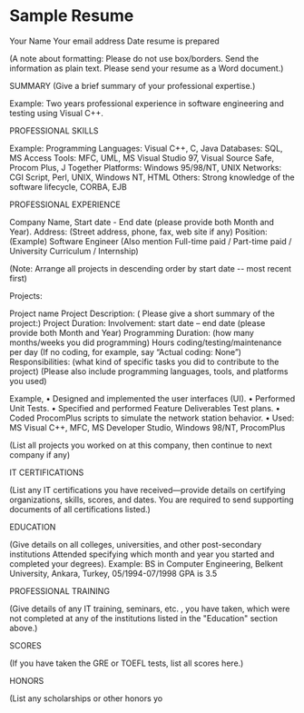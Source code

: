 
# Sample Resume #

Your Name
Your email address
Date resume is prepared

(A note about formatting: Please do not use box/borders. Send the information as plain text. Please send your resume as a Word document.)

SUMMARY
(Give a brief summary of your professional expertise.)

Example:
Two years professional experience in software engineering and testing using
Visual C++.

PROFESSIONAL SKILLS

Example:
Programming Languages: Visual C++, C, Java
Databases: SQL, MS Access
Tools: MFC, UML, MS Visual Studio 97, Visual Source Safe, Procom Plus, J
Together
Platforms: Windows 95/98/NT, UNIX
Networks: CGI Script, Perl, UNIX, Windows NT, HTML
Others: Strong knowledge of the software lifecycle, CORBA, EJB

PROFESSIONAL EXPERIENCE

Company Name, Start date - End date (please provide both Month and Year).
Address: (Street address, phone, fax, web site if any)
Position: (Example)  Software Engineer 
(Also mention Full-time paid / Part-time paid / University Curriculum / Internship)

(Note: Arrange all projects in descending order by start date -- most recent first)

Projects: 

Project name
Project Description: ( Please give a short summary of the project:)
Project Duration: Involvement:  start date – end date (please provide both Month and Year)
Programming Duration: (how many months/weeks you did programming) 
Hours coding/testing/maintenance per day 
(If no coding, for example, say “Actual coding: None”)
Responsibilities: (what kind of specific tasks you did to contribute to the project)
(Please also include programming languages, tools, and platforms you used)

Example,
•	Designed and implemented the user interfaces (UI).
•	Performed Unit Tests.
•	Specified and performed Feature Deliverables Test plans.
•	Coded ProcomPlus scripts to simulate the network station behavior.
•	Used: MS Visual C++, MFC, MS Developer Studio, Windows 98/NT,
ProcomPlus

(List all projects you worked on at this company, then continue to next company if any)

IT CERTIFICATIONS

(List any IT certifications you have received—provide details on certifying organizations, skills, scores, and dates. You are required to send supporting documents of all certifications listed.)

EDUCATION

(Give details on all colleges, universities, and other post-secondary institutions
Attended specifying which month and year you started and completed your degrees).
Example: BS in Computer Engineering, Belkent University, Ankara, Turkey,
05/1994-07/1998 GPA is 3.5

PROFESSIONAL TRAINING

(Give details of any IT training, seminars, etc. , you have taken,  which were not
completed  at any of the institutions listed in the "Education" section above.)

SCORES

(If you have taken the GRE or TOEFL tests, list all scores here.)

HONORS

(List any scholarships or other honors yo
